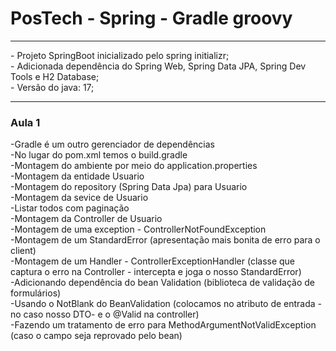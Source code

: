 # PosTech - Spring - Gradle groovy
<hr>
- Projeto SpringBoot inicializado pelo spring initializr;<br>
- Adicionada dependência do Spring Web, Spring Data JPA, Spring Dev Tools e H2 Database;<br>
- Versão do java: 17;
<hr>

<h3>Aula 1</h3>
-Gradle é um outro gerenciador de dependências<br>
-No lugar do pom.xml temos o build.gradle<br>
-Montagem do ambiente por meio do application.properties<br>
-Montagem da entidade Usuario<br>
-Montagem do repository (Spring Data Jpa) para Usuario<br>
-Montagem da sevice de Usuario<br>
-Listar todos com paginação<br>
-Montagem da Controller de Usuario<br>
-Montagem de uma exception - ControllerNotFoundException<br>
-Montagem de um StandardError (apresentação mais bonita de erro para o client)<br>
-Montagem de um Handler - ControllerExceptionHandler 
(classe que captura o erro na Controller - intercepta e joga o nosso StandardError)<br>
-Adicionando dependência do bean Validation (biblioteca de validação de formulários)<br>
-Usando o NotBlank do BeanValidation (colocamos no atributo de entrada - no caso nosso DTO- e o @Valid na controller)<br>
-Fazendo um tratamento de erro para MethodArgumentNotValidException (caso o campo seja reprovado pelo bean)